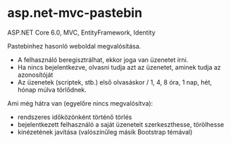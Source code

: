 # asp.net-mvc-pastebin
ASP.NET Core 6.0, MVC, EntityFramework, Identity

Pastebinhez hasonló weboldal megvalósítása. 
   - A felhasználó beregisztrálhat, ekkor joga van üzenetet írni.
   - Ha nincs bejelentkezve, olvasni tudja azt az üzenetet, aminek tudja az azonosítóját
   - Az üzenetek (scriptek, stb.) első olvasáskor / 1, 4, 8 óra, 1 nap, hét, hónap múlva törlődnek.

Ami még hátra van (egyelőre nincs megvalósítva):
   - rendszeres időközönként történő törlés
   - bejelentkezett felhasználó a saját üzeneteit szerkeszthesse, törölhesse
   - kinézetének javítása (valószínűleg másik Bootstrap témával)